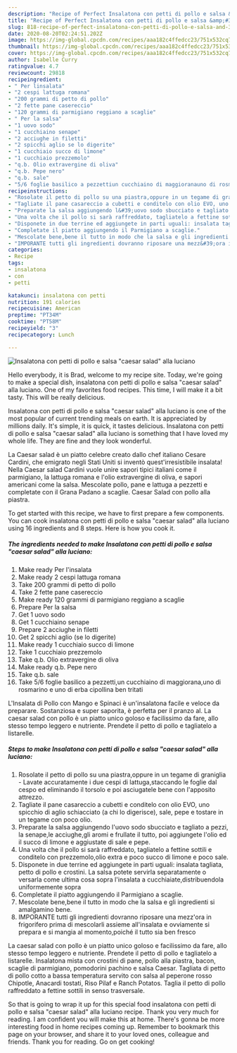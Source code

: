 ```yaml
---
description: "Recipe of Perfect Insalatona con petti di pollo e salsa &amp;#34;caesar salad&amp;#34; alla luciano"
title: "Recipe of Perfect Insalatona con petti di pollo e salsa &amp;#34;caesar salad&amp;#34; alla luciano"
slug: 818-recipe-of-perfect-insalatona-con-petti-di-pollo-e-salsa-and-34-caesar-salad-and-34-alla-luciano
date: 2020-08-20T02:24:51.202Z
image: https://img-global.cpcdn.com/recipes/aaa182c4ffedcc23/751x532cq70/insalatona-con-petti-di-pollo-e-salsa-caesar-salad-alla-luciano-recipe-main-photo.jpg
thumbnail: https://img-global.cpcdn.com/recipes/aaa182c4ffedcc23/751x532cq70/insalatona-con-petti-di-pollo-e-salsa-caesar-salad-alla-luciano-recipe-main-photo.jpg
cover: https://img-global.cpcdn.com/recipes/aaa182c4ffedcc23/751x532cq70/insalatona-con-petti-di-pollo-e-salsa-caesar-salad-alla-luciano-recipe-main-photo.jpg
author: Isabelle Curry
ratingvalue: 4.7
reviewcount: 29818
recipeingredient:
- " Per linsalata"
- "2 cespi lattuga romana"
- "200 grammi di petto di pollo"
- "2 fette pane casereccio"
- "120 grammi di parmigiano reggiano a scaglie"
- " Per la salsa"
- "1 uovo sodo"
- "1 cucchiaino senape"
- "2 acciughe in filetti"
- "2 spicchi aglio se lo digerite"
- "1 cucchiaio succo di limone"
- "1 cucchiaio prezzemolo"
- "q.b. Olio extravergine di oliva"
- "q.b. Pepe nero"
- "q.b. sale"
- "5/6 foglie basilico a pezzettiun cucchiaino di maggioranauno di rosmarino e uno di erba cipollina ben tritati"
recipeinstructions:
- "Rosolate il petto di pollo su una piastra,oppure in un tegame di graniglia Lavate accuratamente i due cespi di lattuga,staccando le foglie dal cespo ed eliminando il torsolo e poi asciugatele bene con l&#39;apposito attrezzo."
- "Tagliate il pane casareccio a cubetti e conditelo con olio EVO, uno spicchio di aglio schiacciato (a chi lo digerisce), sale, pepe e tostare in un tegame con poco olio."
- "Preparate la salsa aggiungendo l&#39;uovo sodo sbucciato e tagliato a pezzi, la senape,le acciughe,gli aromi e frullate il tutto, poi aggiungete l&#39;olio ed il succo di limone e aggiustate di sale e pepe."
- "Una volta che il pollo si sarà raffreddato, tagliatelo a fettine sottili e conditelo con prezzemolo,olio extra e poco succo di limone e poco sale."
- "Disponete in due terrine ed aggiungete in parti uguali: insalata tagliata, petto di pollo e crostini. La salsa potete servirla separatamente o versarla come ultima cosa sopra l&#39;insalata a cucchiaiate,distribuendola uniformemente sopra"
- "Completate il piatto aggiungendo il Parmigiano a scaglie."
- "Mescolate bene,bene il tutto in modo che la salsa e gli ingredienti si amalgamino bene."
- "IMPORANTE tutti gli ingredienti dovranno riposare una mezz&#39;ora in frigorifero prima di mescolarli assieme all&#39;insalata e ovviamente si prepara e si mangia al momento,poiché il tutto sia ben fresco"
categories:
- Recipe
tags:
- insalatona
- con
- petti

katakunci: insalatona con petti 
nutrition: 191 calories
recipecuisine: American
preptime: "PT34M"
cooktime: "PT58M"
recipeyield: "3"
recipecategory: Lunch

---
```



![Insalatona con petti di pollo e salsa &#34;caesar salad&#34; alla luciano](https://img-global.cpcdn.com/recipes/aaa182c4ffedcc23/751x532cq70/insalatona-con-petti-di-pollo-e-salsa-caesar-salad-alla-luciano-recipe-main-photo.jpg)

Hello everybody, it is Brad, welcome to my recipe site. Today, we're going to make a special dish, insalatona con petti di pollo e salsa &#34;caesar salad&#34; alla luciano. One of my favorites food recipes. This time, I will make it a bit tasty. This will be really delicious.

Insalatona con petti di pollo e salsa &#34;caesar salad&#34; alla luciano is one of the most popular of current trending meals on earth. It is appreciated by millions daily. It's simple, it is quick, it tastes delicious. Insalatona con petti di pollo e salsa &#34;caesar salad&#34; alla luciano is something that I have loved my whole life. They are fine and they look wonderful.

La Caesar salad è un piatto celebre creato dallo chef italiano Cesare Cardini, che emigrato negli Stati Uniti si inventò quest&#39;irresistibile insalata! Nella Caesar salad Cardini vuole unire sapori tipici italiani come il parmigiano, la lattuga romana e l&#39;olio extravergine di oliva, e sapori americani come la salsa. Mescolate pollo, pane e lattuga a pezzetti e completate con il Grana Padano a scaglie. Caesar Salad con pollo alla piastra.


To get started with this recipe, we have to first prepare a few components. You can cook insalatona con petti di pollo e salsa &#34;caesar salad&#34; alla luciano using 16 ingredients and 8 steps. Here is how you cook it.

<!--inarticleads1-->

##### The ingredients needed to make Insalatona con petti di pollo e salsa &#34;caesar salad&#34; alla luciano:

1. Make ready  Per l&#39;insalata
1. Make ready 2 cespi lattuga romana
1. Take 200 grammi di petto di pollo
1. Take 2 fette pane casereccio
1. Make ready 120 grammi di parmigiano reggiano a scaglie
1. Prepare  Per la salsa
1. Get 1 uovo sodo
1. Get 1 cucchiaino senape
1. Prepare 2 acciughe in filetti
1. Get 2 spicchi aglio (se lo digerite)
1. Make ready 1 cucchiaio succo di limone
1. Take 1 cucchiaio prezzemolo
1. Take q.b. Olio extravergine di oliva
1. Make ready q.b. Pepe nero
1. Take q.b. sale
1. Take 5/6 foglie basilico a pezzetti,un cucchiaino di maggiorana,uno di rosmarino e uno di erba cipollina ben tritati


L&#39;Insalata di Pollo con Mango e Spinaci è un&#39;insalatona facile e veloce da preparare. Sostanziosa e super saporita, è perfetta per il pranzo al. La caesar salad con pollo è un piatto unico goloso e facilissimo da fare, allo stesso tempo leggero e nutriente. Prendete il petto di pollo e tagliatelo a listarelle. 

<!--inarticleads2-->

##### Steps to make Insalatona con petti di pollo e salsa &#34;caesar salad&#34; alla luciano:

1. Rosolate il petto di pollo su una piastra,oppure in un tegame di graniglia - Lavate accuratamente i due cespi di lattuga,staccando le foglie dal cespo ed eliminando il torsolo e poi asciugatele bene con l&#39;apposito attrezzo.
1. Tagliate il pane casareccio a cubetti e conditelo con olio EVO, uno spicchio di aglio schiacciato (a chi lo digerisce), sale, pepe e tostare in un tegame con poco olio.
1. Preparate la salsa aggiungendo l&#39;uovo sodo sbucciato e tagliato a pezzi, la senape,le acciughe,gli aromi e frullate il tutto, poi aggiungete l&#39;olio ed il succo di limone e aggiustate di sale e pepe.
1. Una volta che il pollo si sarà raffreddato, tagliatelo a fettine sottili e conditelo con prezzemolo,olio extra e poco succo di limone e poco sale.
1. Disponete in due terrine ed aggiungete in parti uguali: insalata tagliata, petto di pollo e crostini. La salsa potete servirla separatamente o versarla come ultima cosa sopra l&#39;insalata a cucchiaiate,distribuendola uniformemente sopra
1. Completate il piatto aggiungendo il Parmigiano a scaglie.
1. Mescolate bene,bene il tutto in modo che la salsa e gli ingredienti si amalgamino bene.
1. IMPORANTE tutti gli ingredienti dovranno riposare una mezz&#39;ora in frigorifero prima di mescolarli assieme all&#39;insalata e ovviamente si prepara e si mangia al momento,poiché il tutto sia ben fresco


La caesar salad con pollo è un piatto unico goloso e facilissimo da fare, allo stesso tempo leggero e nutriente. Prendete il petto di pollo e tagliatelo a listarelle. Insalatona mista con crostini di pane, pollo alla piastra, bacon, scaglie di parmigiano, pomodorini pachino e salsa Caesar. Tagliata di petto di pollo cotto a bassa temperatura servito con salsa al peperone rosso Chipotle, Anacardi tostati, Riso Pilaf e Ranch Potatos. Taglia il petto di pollo raffreddato a fettine sottili in senso trasversale. 

So that is going to wrap it up for this special food insalatona con petti di pollo e salsa &#34;caesar salad&#34; alla luciano recipe. Thank you very much for reading. I am confident you will make this at home. There's gonna be more interesting food in home recipes coming up. Remember to bookmark this page on your browser, and share it to your loved ones, colleague and friends. Thank you for reading. Go on get cooking!
